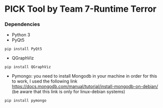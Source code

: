 # PICK Tool by Team 7-Runtime Terror


### Dependencies
- Python 3
- PyQt5
```
pip install PyQt5
```
- QGraphViz
```
pip install QGraphViz
```
- Pymongo: you need to install Mongodb in your machine in order for this to work, I used the following link https://docs.mongodb.com/manual/tutorial/install-mongodb-on-debian/    (be aware that this link is only for linux-debian systems)
```
pip install pymongo
```

